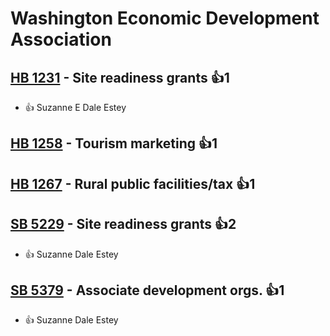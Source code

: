 # Washington Economic Development Association

## [HB 1231](/bill/2023-24/hb/1231/) - Site readiness grants 👍1  
* 👍 Suzanne E Dale Estey

## [HB 1258](/bill/2023-24/hb/1258/) - Tourism marketing 👍1  

## [HB 1267](/bill/2023-24/hb/1267/) - Rural public facilities/tax 👍1  

## [SB 5229](/bill/2023-24/sb/5229/) - Site readiness grants 👍2  
* 👍 Suzanne Dale Estey

## [SB 5379](/bill/2023-24/sb/5379/) - Associate development orgs. 👍1  
* 👍 Suzanne Dale Estey